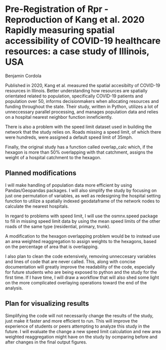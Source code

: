 # Pre-Registration of Rpr - Reproduction of Kang et al. 2020 Rapidly measuring spatial accessibility of COVID-19 healthcare resources: a case study of Illinois, USA
Benjamin Cordola 


Published in 2020, Kang et al. measured the spatial accesibilty of COVID-19 resources in Illinois. Better understanding how resources are spatially orientated related to population, specifically COVID-19 patients and population over 50, informs decisionmakers when allocating resources and funding throughout the state. Their study, written in Python, utilizes a lot of unneccessary parallel processing, and manages population data and relies on a hospital nearest neighbor function inneficiently. 

There is also a problem with the speed limit dataset used in building the network that the study relies on. Roads missing a speed limit, of which there were hundreds, were assigned a default speed limit of 35mph. 

Finally, the original study has a function called overlap_calc which, if the hexagon is more than 50% overlapping with that catchment, assigns the weight of a hospital catchment to the hexagon.

## Planned modifications

I will make handling of population data more efficient by using Pandas/Geopandas packages. I will also simplify the study by focusing on just one permutation of variables, as well as redesigning the hospital setting function to utilize a spatially indexed geodataframe of the network nodes to calculate the nearest hospitals. 

In regard to problems with speed limit, I will use the osmnx.speed package to fill in missing speed limit data by using the mean speed limits of the other roads of the same type (residential, primary, trunk).

A modification to the hexagon overlapping problem would be to instead use an area weighted reaggregation to assign weights to the hexagons, based on the percentage of area that is overlapping.

I also plan to clean the code extensively, removing unneccesary variables and lines of code that are never called. This, along with concise documentation will greatly improve the readability of the code, especially for future students who are being exposed to python and the study for the first time. If I have time, I will draw a workflow that will also shed some light on the more complicated overlaying operations toward the end of the analysis. 

## Plan for visualizing results

Simplifying the code will not necessarily change the results of the study, just make it faster and more efficient to run. This will improve the experience of students or peers attempting to analyze this study in the future. 
I will evaluate the change a new speed limit calculation and new area weighted reaggregation might have on the study by ocmparing before and after changes in the final output figures. 
